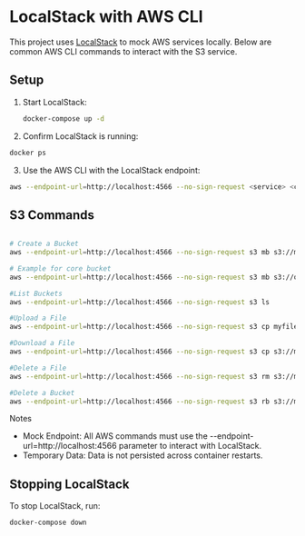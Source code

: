 # LocalStack with AWS CLI

This project uses [LocalStack](https://localstack.cloud/) to mock AWS services locally. Below are common AWS CLI commands to interact with the S3 service.

## Setup

1. Start LocalStack:
   ```bash
   docker-compose up -d
   ```
2. Confirm LocalStack is running:

```bash
docker ps
```

3. Use the AWS CLI with the LocalStack endpoint:

```bash
aws --endpoint-url=http://localhost:4566 --no-sign-request <service> <command> [parameters]
```
## S3 Commands
```bash

# Create a Bucket
aws --endpoint-url=http://localhost:4566 --no-sign-request s3 mb s3://my-temp-bucket

# Example for core bucket
aws --endpoint-url=http://localhost:4566 --no-sign-request s3 mb s3://omise-core-local

#List Buckets
aws --endpoint-url=http://localhost:4566 --no-sign-request s3 ls

#Upload a File
aws --endpoint-url=http://localhost:4566 --no-sign-request s3 cp myfile.txt s3://my-temp-bucket/

#Download a File
aws --endpoint-url=http://localhost:4566 --no-sign-request s3 cp s3://my-temp-bucket/myfile.txt ./myfile.txt

#Delete a File
aws --endpoint-url=http://localhost:4566 --no-sign-request s3 rm s3://my-temp-bucket/myfile.txt

#Delete a Bucket
aws --endpoint-url=http://localhost:4566 --no-sign-request s3 rb s3://my-temp-bucket --force

```
Notes
- Mock Endpoint: All AWS commands must use the --endpoint-url=http://localhost:4566 parameter to interact with LocalStack.
- Temporary Data: Data is not persisted across container restarts.

## Stopping LocalStack
To stop LocalStack, run:
```bash
docker-compose down
```
